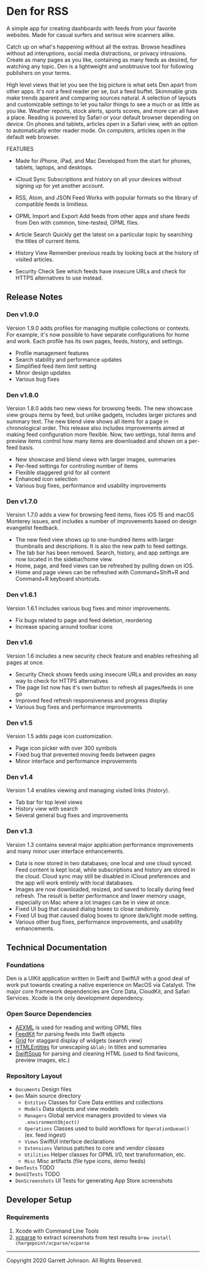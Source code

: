 # Den for RSS

A simple app for creating dashboards with feeds from your favorite websites. Made for casual surfers and serious wire scanners alike.

Catch up on what's happening without all the extras. Browse headlines without ad interuptions, social media distractions, or privacy intrusions. Create as many pages as you like, containing as many feeds as desired, for watching any topic. Den is a lightweight and unobtrusive tool for following publishers on your terms.

High level views that let you see the big picture is what sets Den apart from other apps. It's not a feed reader per se, but a feed buffet. Skimmable grids make trends aparent and comparing sources natural. A selection of layouts and customizable settings to let you tailor things to see a much or as little as you like. Weather reports, stock alerts, sports scores, and more can all have a place. Reading is powered by Safari or your default browser depending on device. On phones and tablets, articles open in a Safari view, with an option to automatically enter reader mode. On computers, articles open in the default web browser.

FEATURES

+ Made for iPhone, iPad, and Mac
Developed from the start for phones, tablets, laptops, and desktops.

+ iCloud Sync
Subscriptions and history on all your devices without signing up for yet another account. 

+ RSS, Atom, and JSON Feed
Works with popular formats so the library of compatible feeds is limitless.

+ OPML Import and Export
Add feeds from other apps and share feeds from Den with common, time-tested, OPML files.

+ Article Search
Quickly get the latest on a particular topic by searching the titles of current items.

+ History View
Remember previous reads by looking back at the history of visited articles.

+ Security Check
See which feeds have insecure URLs and check for HTTPS alternatives to use instead.


## Release Notes

### Den v1.9.0

Version 1.9.0 adds profiles for managing multiple collections or contexts. For example, it's now possible to have separate configurations for home and work. Each profile has its own pages, feeds, history, and settings.

- Profile management features
- Search stability and performance updates
- Simplified feed item limit setting
- Minor design updates
- Various bug fixes

### Den v1.8.0

Version 1.8.0 adds two new views for browsing feeds. The new showcase view groups items by feed, but unlike gadgets, includes larger pictures and summary text. The new blend view shows all items for a page in chronological order. This release also includes improvements aimed at making feed configuration more flexible. Now, two settings, total items and preview items control how many items are downloaded and shown on a per-feed basis.

- New showcase and blend views with larger images, summaries
- Per-feed settings for controling number of items
- Flexible staggered grid for all content
- Enhanced icon selection
- Various bug fixes, performance and usability improvements

### Den v1.7.0

Version 1.7.0 adds a view for browsing feed items, fixes iOS 15 and macOS Monterey issues, and includes a number of improvements based on design evangelist feedback. 

- The new feed view shows up to one-hundred items with larger thumbnails and descriptions. It is also the new path to feed settings.
- The tab bar has been removed. Search, history, and app settings are now located in the sidebar/home view.
- Home, page, and feed views can be refreshed by pulling down on iOS.
- Home and page views can be refreshed with Command+Shift+R and Command+R keyboard shortcuts.

### Den v1.6.1

Version 1.6.1 includes various bug fixes and minor improvements.

- Fix bugs related to page and feed deletion, reordering
- Increase spacing around toolbar icons


### Den v1.6

Version 1.6 includes a new security check feature and enables refreshing all pages at once.

- Security Check shows feeds using insecure URLs and provides an easy way to check for HTTPS alternatives
- The page list now has it's own button to refresh all pages/feeds in one go
- Improved feed refresh responsiveness and progress display
- Various bug fixes and performance improvements

### Den v1.5

Version 1.5 adds page icon customization.

- Page icon picker with over 300 symbols
- Fixed bug that prevented moving feeds between pages
- Minor interface and performance improvements

### Den v1.4

Version 1.4 enables viewing and managing visited links (history).

- Tab bar for top level views
- History view with search
- Several general bug fixes and improvements

### Den v1.3

Version 1.3 contains several major application performance improvements and many minor user interface enhancements.

- Data is now stored in two databases; one local and one cloud synced. Feed content is kept local, while subscriptions and history are stored in the cloud. Cloud sync may still be disabled in iCloud preferences and the app will work entirely with local databases.
- Images are now downloaded, resized, and saved to locally during feed refresh. The result is better performance and lower memory usage, especially on Mac where a lot images can be in view at once.
- Fixed UI bug that caused dialog boxes to close randomly.
- Fixed UI bug that caused dialog boxes to ignore dark/light mode setting.
- Various other bug fixes, performance improvements, and usability enhancements.

## Technical Documentation

### Foundations

Den is a UIKit application written in Swift and SwiftUI with a good deal of work put towards creating a native experience on MacOS via Catalyst. The major core framework dependencies are Core Data, CloudKit, and Safari Services. Xcode is the only development dependency.

### Open Source Dependencies

- [AEXML](https://github.com/tadija/AEXML) is used for reading and writing OPML files
- [FeedKit](https://github.com/nmdias/FeedKit) for parsing feeds into Swift objects
- [Grid](https://github.com/spacenation/swiftui-grid) for staggard display of widgets (search view)
- [HTMLEntities](https://github.com/Kitura/swift-html-entities) for unescaping `&blah;` in titles and summaries
- [SwiftSoup](https://github.com/scinfu/SwiftSoup) for parsing and cleaning HTML (used to find favicons, preview images, etc.)

### Repository Layout

* `Documents` Design files
* `Den` Main source directory
  * `Entities` Classes for Core Data entities and collections
  * `Models` Data objects and view models
  * `Managers` Global service managers provided to views via `.environmentObject()`
  * `Operations` Classes used to build workflows for `OperationQueue()` (ex. feed ingest)
  * `Views` SwiftUI interface declarations
  * `Extensions` Various patches to core and vendor classes
  * `Utilities` Helper classes for OPML I/0, text transformation, etc.
  * `Misc` Misc artifacts (file type icons, demo feeds)
* `DenTests` TODO
* `DenUITests` TODO
* `DenScreenshots` UI Tests for generating App Store screenshots


## Developer Setup

### Requirements

1. Xcode with Command Line Tools
2. [xcparse](https://github.com/ChargePoint/xcparse) to extract screenshots from test results `brew install chargepoint/xcparse/xcparse`

---

Copyright 2020 Garrett Johnson. All Rights Reserved.
